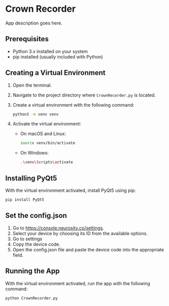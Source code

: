 # Crown Recorder

App description goes here.

## Prerequisites

- Python 3.x installed on your system
- pip installed (usually included with Python)

## Creating a Virtual Environment

1. Open the terminal.
2. Navigate to the project directory where `CrownRecorder.py` is located.
3. Create a virtual environment with the following command:

    ```sh
    python3 -m venv venv
    ```

4. Activate the virtual environment:

    - On macOS and Linux:

        ```sh
        source venv/bin/activate
        ```

    - On Windows:

        ```sh
        .\venv\Scripts\activate
        ```

## Installing PyQt5

With the virtual environment activated, install PyQt5 using pip:

```sh
pip install PyQt5
```

## Set the config.json

1. Go to https://console.neurosity.co/settings.
2. Select your device by choosing its ID from the available options.
3. Go to settings
4. Copy the device code.
5. Open the config.json file and paste the device code into the appropriate field.

## Running the App

With the virtual environment activated, run the app with the following command:

```sh
python CrownRecorder.py
```
